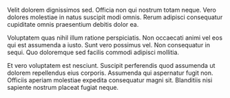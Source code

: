 Velit dolorem dignissimos sed. Officia non qui nostrum totam neque. Vero dolores molestiae in natus suscipit modi omnis. Rerum adipisci consequatur cupiditate omnis praesentium debitis dolor ea.
 Voluptatem quas nihil illum ratione perspiciatis. Non occaecati animi vel eos qui est assumenda a iusto. Sunt vero possimus vel. Non consequatur in sequi. Quo doloremque sed facilis commodi adipisci mollitia.
 Et vero voluptatem est nesciunt. Suscipit perferendis quod assumenda ut dolorem repellendus eius corporis. Assumenda qui aspernatur fugit non. Officiis aperiam molestiae expedita consequatur magni sit. Blanditiis nisi sapiente nostrum placeat fugiat neque.